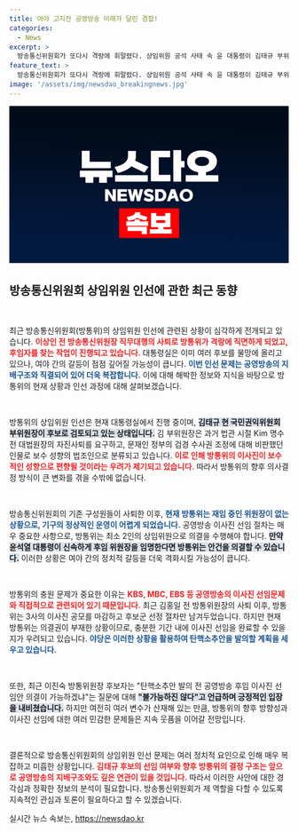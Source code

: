 ```yaml
---
title: 여야 고지전 공영방송 미래가 달린 경합!
categories:
  - News
excerpt: >
  방송통신위원회가 또다시 격랑에 휘말렸다. 상임위원 공석 사태 속 윤 대통령이 김태규 부위원장을 후임으로 물색하며, 공영방송 이사진 선임의 운명이 갈림길에 서 있다. 정치권의 긴장감이 고조되는 이 시점, 과연 후속 조치는 어떻게 될까? 클릭하여 상세한 분석을 확인해보세요!
feature_text: >
  방송통신위원회가 또다시 격랑에 휘말렸다. 상임위원 공석 사태 속 윤 대통령이 김태규 부위원장을 후임으로 물색하며, 공영방송 이사진 선임의 운명이 갈림길에 서 있다. 정치권의 긴장감이 고조되는 이 시점, 과연 후속 조치는 어떻게 될까? 클릭하여 상세한 분석을 확인해보세요!
image: '/assets/img/newsdao_breakingnews.jpg'
---
```


<p><img src="/assets/img/newsdao_breakingnews.jpg" alt="ontimetimes 속보" /></p>

<h2 data-ke-size="size26">방송통신위원회 상임위원 인선에 관한 최근 동향</h2>

<p data-ke-size="size16">&nbsp;</p>

<p>최근 방송통신위원회(방통위)의 상임위원 인선에 관련된 상황이 심각하게 전개되고 있습니다. <b><span style="color: #ee2323;">이상인 전 방송통신위원장 직무대행의 사퇴로 방통위가 격랑에 직면하게 되었고, 후임자를 찾는 작업이 진행되고 있습니다.</span></b> 대통령실은 이미 여러 후보를 물망에 올리고 있으나, 여야 간의 갈등이 점점 깊어질 가능성이 큽니다. <b><span style="color: #1a5490;">이번 인선 문제는 공영방송의 지배구조와 직결되어 있어 더욱 복잡합니다.</span></b> 이에 대해 해박한 정보와 지식을 바탕으로 방통위의 현재 상황과 인선 과정에 대해 살펴보겠습니다.</p>

<p data-ke-size="size16">&nbsp;</p>

<p>방통위의 상임위원 인선은 현재 대통령실에서 진행 중이며, <b><span style="background-color: #21538527;">김태규 현 국민권익위원회 부위원장이 후보로 검토되고 있는 상태입니다.</span></b> 김 부위원장은 과거 법관 시절 Kim 명수 전 대법원장의 자진사퇴를 요구하고, 문재인 정부의 검경 수사권 조정에 대해 비판했던 인물로 보수 성향의 법조인으로 분류되고 있습니다. <b><span style="color: #ee2323;">이로 인해 방통위의 이사진이 보수적인 성향으로 편향될 것이라는 우려가 제기되고 있습니다.</span></b> 따라서 방통위의 향후 의사결정 방식이 큰 변화를 겪을 수밖에 없습니다.</p>

<p data-ke-size="size16">&nbsp;</p>

<p>방송통신위원회의 기존 구성원들이 사퇴한 이후, <b><span style="color: #1a5490;">현재 방통위는 재임 중인 위원장이 없는 상황으로, 기구의 정상적인 운영이 어렵게 되었습니다.</span></b> 공영방송 이사진 선임 절차는 매우 중요한 사항으로, 방통위는 최소 2인의 상임위원으로 의결을 수행해야 합니다. <b><span style="background-color: #21538527;">만약 윤석열 대통령이 신속하게 후임 위원장을 임명한다면 방통위는 안건을 의결할 수 있습니다.</span></b> 이러한 상황은 여야 간의 정치적 갈등을 더욱 격화시킬 가능성이 큽니다.</p>

<p data-ke-size="size16">&nbsp;</p>

<p>방통위의 충원 문제가 중요한 이유는 <b><span style="color: #ee2323;">KBS, MBC, EBS 등 공영방송의 이사진 선임문제와 직접적으로 관련되어 있기 때문입니다.</span></b> 최근 김홍일 전 방통위원장의 사퇴 이후, 방통위는 3사의 이사진 공모를 마감하고 후보군 선정 절차만 남겨두었습니다. 하지만 현재 방통위는 의결권이 부재한 상황이므로, 충분한 기간 내에 이사진 선임을 완료할 수 있을지가 우려되고 있습니다. <b><span style="color: #1a5490;">야당은 이러한 상황을 활용하여 탄핵소추안을 발의할 계획을 세우고 있습니다.</span></b> </p>

<p data-ke-size="size16">&nbsp;</p>

<p>또한, 최근 이진숙 방통위원장 후보자는 "탄핵소추안 발의 전 공영방송 후임 이사진 선임안 의결이 가능하겠냐"는 질문에 대해 <b><span style="background-color: #21538527;">"불가능하진 않다"고 언급하며 긍정적인 입장을 내비쳤습니다.</span></b> 하지만 여전히 여러 변수가 산재해 있는 만큼, 방통위의 향후 방향성과 이사진 선임에 대한 여러 민감한 문제들은 지속 웃픔을 이어갈 전망입니다.</p>

<p data-ke-size="size16">&nbsp;</p>

<p>결론적으로 방송통신위원회의 상임위원 인선 문제는 여러 정치적 요인으로 인해 매우 복잡하고 미흡한 상황입니다. <b><span style="color: #ee2323;">김태규 후보의 선임 여부와 향후 방통위의 결정 구조는 앞으로 공영방송의 지배구조와도 깊은 연관이 있을 것입니다.</span></b> 따라서 이러한 사안에 대한 경각심과 정확한 정보의 분석이 필요합니다. 방송통신위원회가 제 역할을 다할 수 있도록 지속적인 관심과 토론이 필요하다고 할 수 있겠습니다.</p>
실시간 뉴스 속보는, <a href="https://newsdao.kr" rel="dofollow">https://newsdao.kr</a>


